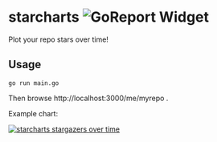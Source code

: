# starcharts ![GoReport Widget]
[GoReport Widget]: https://goreportcard.com/badge/github.com/caarlos0/starcharts

Plot your repo stars over time!

## Usage

```console
go run main.go
```

Then browse http://localhost:3000/me/myrepo .

Example chart:

[![starcharts stargazers over time](https://starchart.cc/caarlos0/starcharts.svg)](https://starchart.cc/caarlos0/starcharts)
